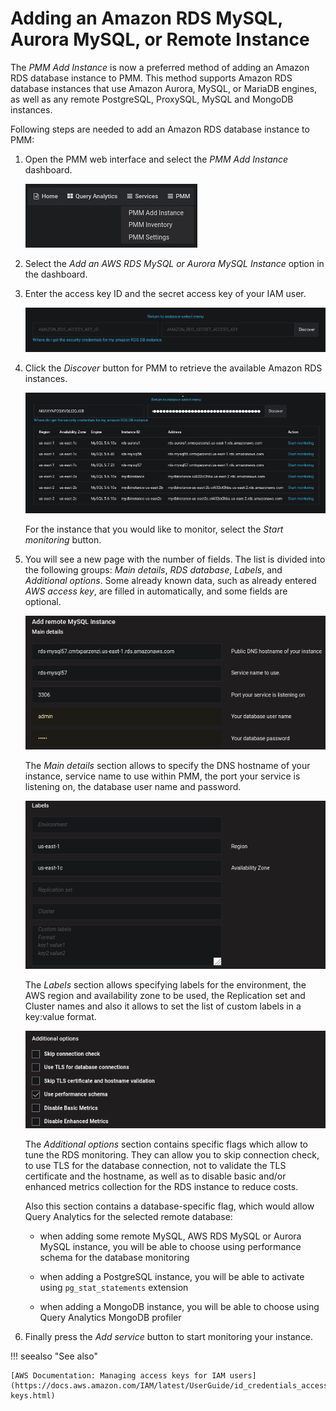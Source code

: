 # Adding an Amazon RDS MySQL, Aurora MySQL, or Remote Instance

The *PMM Add Instance* is now a preferred method of adding an Amazon RDS
database instance to PMM. This method supports Amazon RDS database instances
that use Amazon Aurora, MySQL, or MariaDB engines, as well as any remote PostgreSQL, ProxySQL, MySQL and MongoDB instances.

Following steps are needed to add an Amazon RDS database instance to PMM:

1. Open the PMM web interface and select the *PMM Add Instance* dashboard.

    ![image](../_images/pmm-add-instance.png)

2. Select the *Add an AWS RDS MySQL or Aurora MySQL Instance* option in the dashboard.

3. Enter the access key ID and the secret access key of your IAM user.

    ![image](../_images/metrics-monitor.add-instance.png)

4. Click the *Discover* button for PMM to retrieve the available Amazon RDS
instances.

    ![image](../_images/metrics-monitor.add-instance.1.png)

    For the instance that you would like to monitor, select the *Start monitoring* button.

5. You will see a new page with the number of fields. The list is divided into the following groups: *Main details*, *RDS database*, *Labels*, and *Additional options*. Some already known data, such as already entered *AWS access key*, are filled in automatically, and some fields are optional.

    ![image](../_images/metrics-monitor.add-instance.rds-instances.1.png)

    The *Main details* section allows to specify the DNS hostname of your instance,
    service name to use within PMM, the port your service is listening on, the
    database user name and password.

    ![image](../_images/metrics-monitor.add-instance.rds-instances.3.png)

    The *Labels* section allows specifying labels for the environment, the AWS region and availability zone to be used, the Replication set and Cluster names and also it allows to set the list of custom labels in a key:value format.

    ![image](../_images/metrics-monitor.add-instance.rds-instances.4.png)

    The *Additional options* section contains specific flags which allow to tune the RDS monitoring. They can allow you to skip connection check, to use TLS for the database connection, not to validate the TLS certificate and the hostname, as well as to disable basic and/or enhanced metrics collection for the RDS instance to reduce costs.

    Also this section contains a database-specific flag, which would allow Query Analytics for the selected remote database:

    * when adding some remote MySQL, AWS RDS MySQL or Aurora MySQL instance, you will be able to choose using performance schema for the database monitoring

    * when adding a PostgreSQL instance, you will be able to activate using `pg_stat_statements` extension

    * when adding a MongoDB instance, you will be able to choose using Query Analytics MongoDB profiler

6. Finally press the *Add service* button to start monitoring your instance.

!!! seealso "See also"

    [AWS Documentation: Managing access keys for IAM users](https://docs.aws.amazon.com/IAM/latest/UserGuide/id_credentials_access-keys.html)
